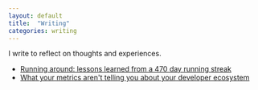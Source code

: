 ```yaml
---
layout: default
title:  "Writing"
categories: writing
---
```


I write to reflect on thoughts and experiences.  

- [Running around: lessons learned from a 470 day running streak](https://medium.com/@d.pim/learning-to-run-c6f6086ae6f5)
- [What your metrics aren't telling you about your developer ecosystem](https://medium.com/@d.pim/happy-developers-are-everything-60f66b8e93c0)
